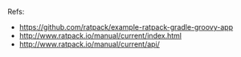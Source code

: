 Refs:

 * https://github.com/ratpack/example-ratpack-gradle-groovy-app
 * http://www.ratpack.io/manual/current/index.html
 * http://www.ratpack.io/manual/current/api/
